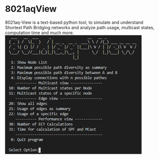 # 8021aqView
8021aq-View is a text-based python tool, to simulate and understand Shortest Path Bridging networks and analyze path usage, multicast states, computation time and much more.
![Example of the script](/images/screenshot1.png)
